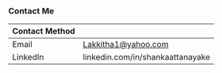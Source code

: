
### Contact Me

| Contact Method |  |
| --- | --- |
| Email | Lakkitha1@yahoo.com |
| LinkedIn | linkedin.com/in/shankaattanayake |
